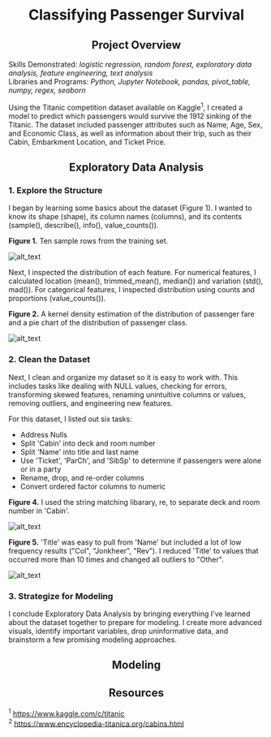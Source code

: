 # <div align="center">Classifying Passenger Survival</div>

## <div align="center">Project Overview</div>
Skills Demonstrated: *logistic regression, random forest, exploratory data analysis, feature engineering, text analysis*<br/>
Libraries and Programs: *Python, Jupyter Notebook, pandas, pivot_table, numpy, regex, seaborn*<br/>

Using the Titanic competition dataset available on Kaggle<sup>1</sup>, I created a model to predict which passengers would survive the 1912 sinking of the Titanic. The dataset included passenger attributes such as Name, Age, Sex, and Economic Class, as well as information about their trip, such as their Cabin, Embarkment Location, and Ticket Price.<br>

## <div align="center">Exploratory Data Analysis</div>
### 1. Explore the Structure
I began by learning some basics about the dataset (Figure 1). I wanted to know its shape (shape), its column names (columns), and its contents (sample(), describe(), info(), value_counts()).<br>

**Figure 1.** Ten sample rows from the training set.<br>

![alt_text](https://github.com/nphorsley59/Predicting_Passenger_Survival/blob/master/Figures/train_sample.png "'train' sample")<br>

Next, I inspected the distribution of each feature. For numerical features, I calculated location (mean(), trimmed_mean(), median()) and variation (std(), mad()). For categorical features, I inspected distribution using counts and proportions (value_counts()).<br>

**Figure 2.** A kernel density estimation of the distribution of passenger fare and a pie chart of the distribution of passenger class.<br>

![alt_text](https://github.com/nphorsley59/Predicting_Passenger_Survival/blob/master/Figures/dist_classandfare.jpg "KDE for 'Fare'")<br>

### 2. Clean the Dataset
Next, I clean and organize my dataset so it is easy to work with. This includes tasks like dealing with NULL values, checking for errors, transforming skewed features, renaming unintuitive columns or values, removing outliers, and engineering new features.<br>

For this dataset, I listed out six tasks:
- Address Nulls
- Split 'Cabin' into deck and room number
- Split 'Name' into title and last name
- Use 'Ticket', 'ParCh', and 'SibSp' to determine if passengers were alone or in a party
- Rename, drop, and re-order columns
- Convert ordered factor columns to numeric<br>

**Figure 4.** I used the string matching libarary, re, to separate deck and room number in 'Cabin'.<br>

![alt_text](https://github.com/nphorsley59/Predicting_Passenger_Survival/blob/master/Figures/deck_split.png "Splitting 'Cabin' into 'Deck' and 'Rm_Num'")<br>

**Figure 5.** 'Title' was easy to pull from 'Name' but included a lot of low frequency results ("Col", "Jonkheer", "Rev"). I reduced 'Title' to values that occurred more than 10 times and changed all outliers to "Other".<br>

![alt_text](https://github.com/nphorsley59/Predicting_Passenger_Survival/blob/master/Figures/name_split.png "Splitting 'Name' into 'Title' and 'Last'")<br>

### 3. Strategize for Modeling

I conclude Exploratory Data Analysis by bringing everything I've learned about the dataset together to prepare for modeling. I create more advanced visuals, identify important variables, drop uninformative data, and brainstorm a few promising modeling approaches.

## <div align="center">Modeling</div>

## <div align="center">Resources</div>
<sup>1</sup> https://www.kaggle.com/c/titanic <br/>
<sup>2</sup> https://www.encyclopedia-titanica.org/cabins.html <br/>

